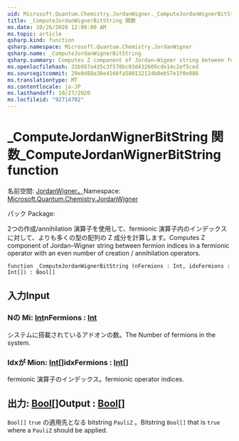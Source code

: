 ```yaml
---
uid: Microsoft.Quantum.Chemistry.JordanWigner._ComputeJordanWignerBitString
title: _ComputeJordanWignerBitString 関数
ms.date: 10/26/2020 12:00:00 AM
ms.topic: article
qsharp.kind: function
qsharp.namespace: Microsoft.Quantum.Chemistry.JordanWigner
qsharp.name: _ComputeJordanWignerBitString
qsharp.summary: Computes Z component of Jordan–Wigner string between fermion indices in a fermionic operator with an even number of creation / annihilation operators.
ms.openlocfilehash: 31b957a435c3f578bc03d432609cde14c2ef5ced
ms.sourcegitcommit: 29e0d88a30e4166fa580132124b0eb57e1f0e986
ms.translationtype: MT
ms.contentlocale: ja-JP
ms.lasthandoff: 10/27/2020
ms.locfileid: "92714702"
---
```

# <a name="_computejordanwignerbitstring-function"></a><span data-ttu-id="108f3-102">_ComputeJordanWignerBitString 関数</span><span class="sxs-lookup"><span data-stu-id="108f3-102">_ComputeJordanWignerBitString function</span></span>

<span data-ttu-id="108f3-103">名前空間: [JordanWigner。](xref:Microsoft.Quantum.Chemistry.JordanWigner)</span><span class="sxs-lookup"><span data-stu-id="108f3-103">Namespace: [Microsoft.Quantum.Chemistry.JordanWigner](xref:Microsoft.Quantum.Chemistry.JordanWigner)</span></span>

<span data-ttu-id="108f3-104">パック [](https://nuget.org/packages/)</span><span class="sxs-lookup"><span data-stu-id="108f3-104">Package: [](https://nuget.org/packages/)</span></span>


<span data-ttu-id="108f3-105">2つの作成/annihilation 演算子を使用して、fermionic 演算子内のインデックスに対して、よりも多くの型の配列の Z 成分を計算します。</span><span class="sxs-lookup"><span data-stu-id="108f3-105">Computes Z component of Jordan–Wigner string between fermion indices in a fermionic operator with an even number of creation / annihilation operators.</span></span>

```qsharp
function _ComputeJordanWignerBitString (nFermions : Int, idxFermions : Int[]) : Bool[]
```


## <a name="input"></a><span data-ttu-id="108f3-106">入力</span><span class="sxs-lookup"><span data-stu-id="108f3-106">Input</span></span>

### <a name="nfermions--int"></a><span data-ttu-id="108f3-107">Nの Mi: [Int](xref:microsoft.quantum.lang-ref.int)</span><span class="sxs-lookup"><span data-stu-id="108f3-107">nFermions : [Int](xref:microsoft.quantum.lang-ref.int)</span></span>

<span data-ttu-id="108f3-108">システムに搭載されているアドオンの数。</span><span class="sxs-lookup"><span data-stu-id="108f3-108">The Number of fermions in the system.</span></span>


### <a name="idxfermions--int"></a><span data-ttu-id="108f3-109">Idxが Mion: [Int](xref:microsoft.quantum.lang-ref.int)[]</span><span class="sxs-lookup"><span data-stu-id="108f3-109">idxFermions : [Int](xref:microsoft.quantum.lang-ref.int)[]</span></span>

<span data-ttu-id="108f3-110">fermionic 演算子のインデックス。</span><span class="sxs-lookup"><span data-stu-id="108f3-110">fermionic operator indices.</span></span>



## <a name="output--bool"></a><span data-ttu-id="108f3-111">出力: [Bool](xref:microsoft.quantum.lang-ref.bool)[]</span><span class="sxs-lookup"><span data-stu-id="108f3-111">Output : [Bool](xref:microsoft.quantum.lang-ref.bool)[]</span></span>

<span data-ttu-id="108f3-112">`Bool[]` `true` の適用先となる bitstring `PauliZ` 。</span><span class="sxs-lookup"><span data-stu-id="108f3-112">Bitstring `Bool[]` that is `true` where a `PauliZ` should be applied.</span></span>